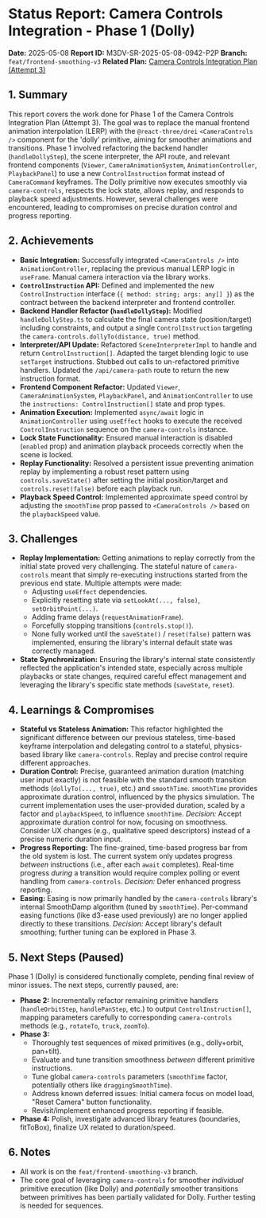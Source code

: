 # Status Report: Camera Controls Integration - Phase 1 (Dolly)

**Date:** 2025-05-08
**Report ID:** M3DV-SR-2025-05-08-0942-P2P
**Branch:** `feat/frontend-smoothing-v3`
**Related Plan:** [Camera Controls Integration Plan (Attempt 3)](../refactors/CAMERA_CONTROLS_INTEGRATION_PLAN.md)

## 1. Summary
This report covers the work done for Phase 1 of the Camera Controls Integration Plan (Attempt 3). The goal was to replace the manual frontend animation interpolation (LERP) with the `@react-three/drei` `<CameraControls />` component for the 'dolly' primitive, aiming for smoother animations and transitions. Phase 1 involved refactoring the backend handler (`handleDollyStep`), the scene interpreter, the API route, and relevant frontend components (`Viewer`, `CameraAnimationSystem`, `AnimationController`, `PlaybackPanel`) to use a new `ControlInstruction` format instead of `CameraCommand` keyframes. The Dolly primitive now executes smoothly via `camera-controls`, respects the lock state, allows replay, and responds to playback speed adjustments. However, several challenges were encountered, leading to compromises on precise duration control and progress reporting.

## 2. Achievements
- **Basic Integration:** Successfully integrated `<CameraControls />` into `AnimationController`, replacing the previous manual LERP logic in `useFrame`. Manual camera interaction via the library works.
- **`ControlInstruction` API:** Defined and implemented the new `ControlInstruction` interface (`{ method: string; args: any[] }`) as the contract between the backend interpreter and frontend controller.
- **Backend Handler Refactor (`handleDollyStep`):** Modified `handleDollyStep.ts` to calculate the final camera state (position/target) including constraints, and output a single `ControlInstruction` targeting the `camera-controls.dollyTo(distance, true)` method.
- **Interpreter/API Update:** Refactored `SceneInterpreterImpl` to handle and return `ControlInstruction[]`. Adapted the target blending logic to use `setTarget` instructions. Stubbed out calls to un-refactored primitive handlers. Updated the `/api/camera-path` route to return the new instruction format.
- **Frontend Component Refactor:** Updated `Viewer`, `CameraAnimationSystem`, `PlaybackPanel`, and `AnimationController` to use the `instructions: ControlInstruction[]` state and prop types.
- **Animation Execution:** Implemented `async/await` logic in `AnimationController` using `useEffect` hooks to execute the received `ControlInstruction` sequence on the `camera-controls` instance.
- **Lock State Functionality:** Ensured manual interaction is disabled (`enabled` prop) and animation playback proceeds correctly when the scene is locked.
- **Replay Functionality:** Resolved a persistent issue preventing animation replay by implementing a robust reset pattern using `controls.saveState()` after setting the initial position/target and `controls.reset(false)` before each playback run.
- **Playback Speed Control:** Implemented approximate speed control by adjusting the `smoothTime` prop passed to `<CameraControls />` based on the `playbackSpeed` value.

## 3. Challenges
- **Replay Implementation:** Getting animations to replay correctly from the initial state proved very challenging. The stateful nature of `camera-controls` meant that simply re-executing instructions started from the previous end state. Multiple attempts were made:
    - Adjusting `useEffect` dependencies.
    - Explicitly resetting state via `setLookAt(..., false)`, `setOrbitPoint(...)`.
    - Adding frame delays (`requestAnimationFrame`).
    - Forcefully stopping transitions (`controls.stop()`).
    - None fully worked until the `saveState()` / `reset(false)` pattern was implemented, ensuring the library\'s internal default state was correctly managed.
- **State Synchronization:** Ensuring the library\'s internal state consistently reflected the application\'s intended state, especially across multiple playbacks or state changes, required careful effect management and leveraging the library\'s specific state methods (`saveState`, `reset`).

## 4. Learnings & Compromises
- **Stateful vs Stateless Animation:** This refactor highlighted the significant difference between our previous stateless, time-based keyframe interpolation and delegating control to a stateful, physics-based library like `camera-controls`. Replay and precise control require different approaches.
- **Duration Control:** Precise, guaranteed animation duration (matching user input exactly) is not feasible with the standard smooth transition methods (`dollyTo(..., true)`, etc.) and `smoothTime`. `smoothTime` provides approximate duration control, influenced by the physics simulation. The current implementation uses the user-provided duration, scaled by a factor and `playbackSpeed`, to influence `smoothTime`. *Decision:* Accept approximate duration control for now, focusing on smoothness. Consider UX changes (e.g., qualitative speed descriptors) instead of a precise numeric duration input.
- **Progress Reporting:** The fine-grained, time-based progress bar from the old system is lost. The current system only updates progress *between* instructions (i.e., after each `await` completes). Real-time progress *during* a transition would require complex polling or event handling from `camera-controls`. *Decision:* Defer enhanced progress reporting.
- **Easing:** Easing is now primarily handled by the `camera-controls` library\'s internal SmoothDamp algorithm (tuned by `smoothTime`). Per-command easing functions (like d3-ease used previously) are no longer applied directly to these transitions. *Decision:* Accept library\'s default smoothing; further tuning can be explored in Phase 3.

## 5. Next Steps (Paused)
Phase 1 (Dolly) is considered functionally complete, pending final review of minor issues. The next steps, currently paused, are:
- **Phase 2:** Incrementally refactor remaining primitive handlers (`handleOrbitStep`, `handlePanStep`, etc.) to output `ControlInstruction[]`, mapping parameters carefully to corresponding `camera-controls` methods (e.g., `rotateTo`, `truck`, `zoomTo`).
- **Phase 3:**
    - Thoroughly test sequences of mixed primitives (e.g., dolly+orbit, pan+tilt).
    - Evaluate and tune transition smoothness *between* different primitive instructions.
    - Tune global `camera-controls` parameters (`smoothTime` factor, potentially others like `draggingSmoothTime`).
    - Address known deferred issues: Initial camera focus on model load, \"Reset Camera\" button functionality.
    - Revisit/implement enhanced progress reporting if feasible.
- **Phase 4:** Polish, investigate advanced library features (boundaries, fitToBox), finalize UX related to duration/speed.

## 6. Notes
- All work is on the `feat/frontend-smoothing-v3` branch.
- The core goal of leveraging `camera-controls` for smoother *individual* primitive execution (like Dolly) and *potentially* smoother transitions between primitives has been partially validated for Dolly. Further testing is needed for sequences. 